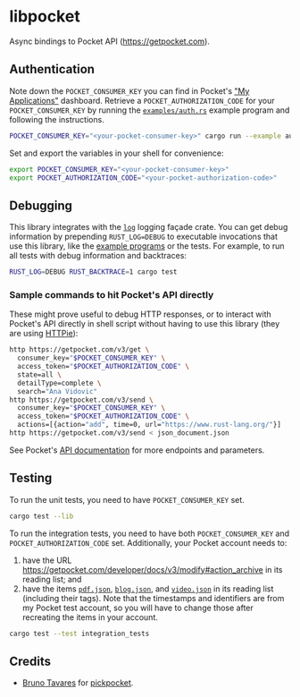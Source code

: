 # libpocket

Async bindings to Pocket API (https://getpocket.com).

## Authentication

Note down the `POCKET_CONSUMER_KEY` you can find in Pocket's ["My
Applications"] dashboard.  Retrieve a `POCKET_AUTHORIZATION_CODE` for your
`POCKET_CONSUMER_KEY` by running the [`examples/auth.rs`](examples/auth.rs)
example program and following the instructions.

```sh
POCKET_CONSUMER_KEY="<your-pocket-consumer-key>" cargo run --example auth
```

Set and export the variables in your shell for convenience:

```sh
export POCKET_CONSUMER_KEY="<your-pocket-consumer-key>"
export POCKET_AUTHORIZATION_CODE="<your-pocket-authorization-code>"
```

["My Applications"]: https://getpocket.com/developer/apps/

## Debugging

This library integrates with the [`log`] logging façade crate. You can get
debug information by prepending `RUST_LOG=DEBUG` to executable invocations that
use this library, like the [example programs] or the tests. For example, to run
all tests with debug information and backtraces:

```sh
RUST_LOG=DEBUG RUST_BACKTRACE=1 cargo test
```

[`log`]: https://docs.rs/log
[example programs]: [examples/]

### Sample commands to hit Pocket's API directly

These might prove useful to debug HTTP responses, or to interact with Pocket's
API directly in shell script without having to use this library (they are using
[HTTPie](https://httpie.io/)):

```sh
http https://getpocket.com/v3/get \
  consumer_key="$POCKET_CONSUMER_KEY" \
  access_token="$POCKET_AUTHORIZATION_CODE" \
  state=all \
  detailType=complete \
  search="Ana Vidovic"
http https://getpocket.com/v3/send \
  consumer_key="$POCKET_CONSUMER_KEY" \
  access_token="$POCKET_AUTHORIZATION_CODE" \
  actions=[{action="add", time=0, url="https://www.rust-lang.org/"}]
http https://getpocket.com/v3/send < json_document.json
```

See Pocket's [API documentation] for more endpoints and parameters.

[API documentation]: https://getpocket.com/developer/docs

## Testing

To run the unit tests, you need to have `POCKET_CONSUMER_KEY` set.

```sh
cargo test --lib
```

To run the integration tests, you need to have both `POCKET_CONSUMER_KEY` and
`POCKET_AUTHORIZATION_CODE` set. Additionally, your Pocket account needs to:

1. have the URL https://getpocket.com/developer/docs/v3/modify#action_archive
   in its reading list; and
1. have the items [`pdf.json`](res/pdf.json), [`blog.json`](res/blog.json), and
   [`video.json`](res/video.json) in its reading list (including their tags).
   Note that the timestamps and identifiers are from my Pocket test account, so
   you will have to change those after recreating the items in your account.

```sh
cargo test --test integration_tests
```

## Credits

* [Bruno Tavares] for [pickpocket].

[Bruno Tavares]: https://github.com/bltavares
[pickpocket]: https://github.com/bltavares/pickpocket
